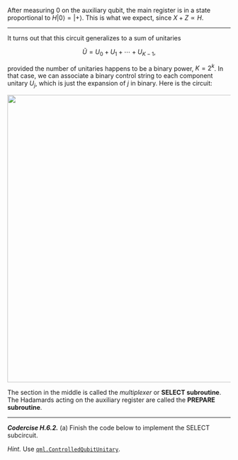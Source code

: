 After measuring $0$ on the auxiliary qubit, the main register is in a state proportional to $H\vert 0\rangle = \vert +\rangle$. This is what we expect, since $X + Z \propto H$.

---

It turns out that this circuit generalizes to a sum of unitaries

$$
\tilde{U} = U_0 + U_1 + \cdots + U_{K-1},
$$

provided the number of unitaries happens to be a binary power, $K = 2^k$. In that case, we can associate a binary control string to each component unitary $U_j$, which is just the expansion of $j$ in binary. Here is the circuit:

<img src="pics/su-circuit.svg" width="650px">

The section in the middle is called the *multiplexer* or **SELECT
subroutine**. The Hadamards acting on the auxiliary register are
called the **PREPARE subroutine**.

---

***Codercise H.6.2.*** (a) Finish the code below to implement the
   SELECT subcircuit.

*Hint.* Use [``qml.ControlledQubitUnitary``](https://pennylane.readthedocs.io/en/stable/code/api/pennylane.ControlledQubitUnitary.html).
